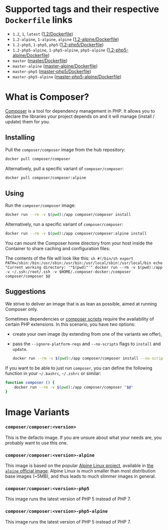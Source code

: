 # Supported tags and their respective `Dockerfile` links

- `1.2`, `1`, `latest` ([1.2/Dockerfile][])
- `1.2-alpine`, `1-alpine`, `alpine` ([1.2-alpine/Dockerfile][])
- `1.2-php5`, `1-php5`, `php5` ([1.2-php5/Dockerfile][])
- `1.2-php5-alpine`, `1-php5-alpine`, `php5-alpine` ([1.2-php5-alpine/Dockerfile][])
- `master` ([master/Dockerfile][])
- `master-alpine` ([master-alpine/Dockerfile][])
- `master-php5` ([master-php5/Dockerfile][])
- `master-php5-alpine` ([master-php5-alpine/Dockerfile][])


# What is Composer?

[Composer][] is a tool for dependency management in PHP. It allows you to
declare the libraries your project depends on and it will manage (install /
update) them for you.


## Installing

Pull the `composer/composer` image from the hub repository:

``` sh
docker pull composer/composer
```

Alternatively, pull a specific variant of `composer/composer`:

``` sh
docker pull composer/composer:alpine
```

## Using

Run the `composer/composer` image:

``` sh
docker run --rm -v $(pwd):/app composer/composer install
```

Alternatively, run a specific variant of `composer/composer`:

``` sh
docker run --rm -v $(pwd):/app composer/composer:alpine install
```

You can mount the Composer home directory from your host inside the Container
to share caching and configuration files:

  The contents of the file will look like this:
    ```sh
    #!/bin/sh
    export PATH=/sbin:/bin:/usr/sbin:/usr/bin:/usr/local/sbin:/usr/local/bin
    echo "Current working directory: '"$(pwd)"'"
    docker run --rm -v $(pwd):/app -v ~/.ssh:/root/.ssh -v $HOME/.composer-docker:/composer composer/composer $@
    ```

## Suggestions

We strive to deliver an image that is as lean as possible, aimed at running
Composer only.

Sometimes dependencies or [composer scripts] require the availability of certain
PHP extensions. In this scenario, you have two options:

* create your own image (by extending from one of the variants we offer),
* pass the `--ignore-platform-reqs` and `--no-scripts` flags to `install` and
    `update`.

    ``` sh
    docker run --rm -v $(pwd):/app composer/composer install --no-scripts -ignore-platform-reqs
    ```

If you want to be able to just run `composer`, you can define the following
function in your `~/.bashrc`, `~/.zshrc` or similar:

``` sh
function composer () {
    docker run --rm -v $(pwd):/app composer/composer "$@"
}
```

# Image Variants

### `composer/composer:<version>`

This is the defacto image. If you are unsure about what your needs are, you
probably want to use this one.

### `composer/composer:<version>-alpine`

This image is based on the popular [Alpine Linux project][], available in [the
`alpine` official image][]. Alpine Linux is much smaller than most distribution
base images (~5MB), and thus leads to much slimmer images in general.

### `composer/composer:<version>-php5`

This image runs the latest version of PHP 5 instead of PHP 7.

### `composer/composer:<version>-php5-alpine`

This image runs the latest version of PHP 5 instead of PHP 7.


[Composer]: https://getcomposer.org
[Alpine Linux project]: http://alpinelinux.org
[the `alpine` official image]: https://hub.docker.com/_/alpine
[composer scripts]: https://getcomposer.org/doc/articles/scripts.md
[1.2/Dockerfile]: https://github.com/RobLoach/docker-composer/blob/master/1.2/Dockerfile
[1.2-alpine/Dockerfile]: https://github.com/RobLoach/docker-composer/blob/master/1.2/alpine/Dockerfile
[1.2-php5/Dockerfile]: https://github.com/RobLoach/docker-composer/blob/master/1.2/php5/Dockerfile
[1.2-php5-alpine/Dockerfile]: https://github.com/RobLoach/docker-composer/blob/master/1.2/php5/alpine/Dockerfile
[master/Dockerfile]: https://github.com/RobLoach/docker-composer/blob/master/master/Dockerfile
[master-alpine/Dockerfile]: https://github.com/RobLoach/docker-composer/blob/master/master/alpine/Dockerfile
[master-php5/Dockerfile]: https://github.com/RobLoach/docker-composer/blob/master/master/php5/Dockerfile
[master-php5-alpine/Dockerfile]: https://github.com/RobLoach/docker-composer/blob/master/master/php5/alpine/Dockerfile
